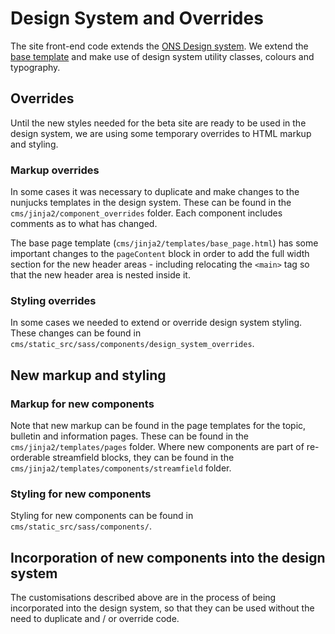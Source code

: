 # Design System and Overrides

The site front-end code extends the [ONS Design system](https://service-manual.ons.gov.uk/design-system/). We extend the [base template](https://service-manual.ons.gov.uk/design-system/foundations/base-page-template) and make use of design system utility classes, colours and typography.

## Overrides

Until the new styles needed for the beta site are ready to be used in the design system, we are using some temporary overrides to HTML markup and styling.

### Markup overrides

In some cases it was necessary to duplicate and make changes to the nunjucks templates in the design system. These can be found in the `cms/jinja2/component_overrides` folder. Each component includes comments as to what has changed.

The base page template (`cms/jinja2/templates/base_page.html`) has some important changes to the `pageContent` block in order to add the full width section for the new header areas - including relocating the `<main>` tag so that the new header area is nested inside it.

### Styling overrides

In some cases we needed to extend or override design system styling. These changes can be found in `cms/static_src/sass/components/design_system_overrides`.

## New markup and styling

### Markup for new components

Note that new markup can be found in the page templates for the topic, bulletin and information pages. These can be found in the `cms/jinja2/templates/pages` folder. Where new components are part of re-orderable streamfield blocks, they can be found in the `cms/jinja2/templates/components/streamfield` folder.

### Styling for new components

Styling for new components can be found in `cms/static_src/sass/components/`.

## Incorporation of new components into the design system

The customisations described above are in the process of being incorporated into the design system, so that they can be used without the need to duplicate and / or override code.
